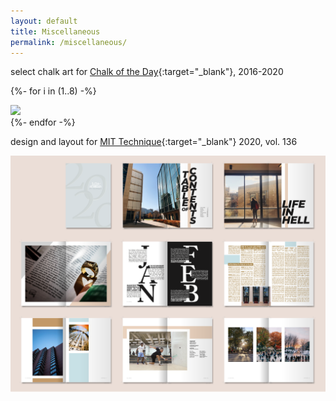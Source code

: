 ```yaml
---
layout: default
title: Miscellaneous
permalink: /miscellaneous/
---
```


select chalk art for [Chalk of the Day](https://www.instagram.com/chalkoftheday/){:target="_blank"}, 2016-2020

<div class="chalk content-mid">

  {%- for i in (1..8) -%}
  <div> <a href="/imgs/chalk{{ i }}.jpg" class="lightbox_trigger"> <img src="/imgs/chalk{{ i }}.jpg"> </a> </div>
  {%- endfor -%}

</div>


design and layout for [MIT Technique](https://technique.mit.edu/){:target="_blank"} 2020, vol. 136

<a href="/imgs/tnq.png" class="lightbox_trigger"> <img src="/imgs/tnq.png"> </a>
